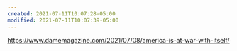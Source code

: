 ```yaml
---
created: 2021-07-11T10:07:28-05:00
modified: 2021-07-11T10:07:39-05:00
---
```


https://www.damemagazine.com/2021/07/08/america-is-at-war-with-itself/
